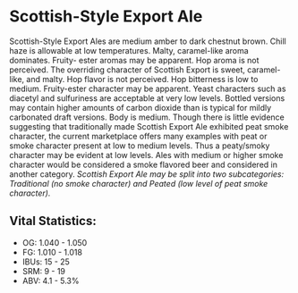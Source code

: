 # Scottish-Style Export Ale

Scottish-Style Export Ales are medium amber to dark chestnut brown. Chill haze is allowable at low temperatures. Malty, caramel-like aroma dominates. Fruity- ester aromas may be apparent. Hop aroma is not perceived. The overriding character of Scottish Export is sweet, caramel-like, and malty. Hop flavor is not perceived. Hop bitterness is low to medium. Fruity-ester character may be apparent. Yeast characters such as diacetyl and sulfuriness are acceptable at very low levels. Bottled versions may contain higher amounts of carbon dioxide than is typical for mildly carbonated draft versions. Body is medium. Though there is little evidence suggesting that traditionally made Scottish Export Ale exhibited peat smoke character, the current marketplace offers many examples with peat or smoke character present at low to medium levels. Thus a peaty/smoky character may be evident at low levels. Ales with medium or higher smoke character would be considered a smoke flavored beer and considered in another category. _Scottish Export Ale may be split into two subcategories: Traditional (no smoke character) and Peated (low level of peat smoke character)._

## Vital Statistics:

- OG: 1.040 - 1.050
- FG: 1.010 - 1.018
- IBUs: 15 - 25
- SRM: 9 - 19
- ABV: 4.1 - 5.3%